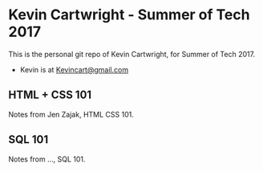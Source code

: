 # Kevin Cartwright - Summer of Tech 2017
This is the personal git repo of Kevin Cartwright, for Summer of Tech 2017.

- Kevin is at Kevincart@gmail.com

## HTML + CSS 101
Notes from Jen Zajak, HTML CSS 101.

## SQL 101
Notes from ..., SQL 101.
